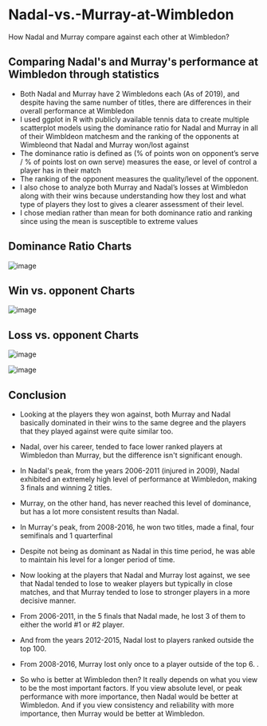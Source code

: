 # Nadal-vs.-Murray-at-Wimbledon
How Nadal and Murray compare against each other at Wimbledon?

## Comparing Nadal's and Murray's performance at Wimbledon through statistics

- Both Nadal and Murray have 2 Wimbledons each (As of 2019), and despite having the same number of titles, there are differences in their overall performance at Wimbledon
- I used ggplot in R with publicly available tennis data to create multiple scatterplot models using the dominance ratio for Nadal and Murray in all of their Wimbldeon matchesm and the ranking of the opponents at Wimbleond that Nadal and Murray won/lost against 
- The dominance ratio is defined as (% of points won on opponent’s serve / % of points lost on own serve) measures the ease, or level of control a player has in their match 
- The ranking of the opponent measures the quality/level of the opponent.  
- I also chose to analyze both Murray and Nadal’s losses at Wimbledon along with their wins because understanding how they lost and what type of players they lost to gives a clearer assessment of their level.
- I chose median rather than mean for both dominance ratio and ranking since using the mean is susceptible to extreme values

## Dominance Ratio Charts

![image](https://user-images.githubusercontent.com/102637443/187892957-e589e6cc-d919-418e-b7d5-70e492fa6a2b.png)


## Win vs. opponent Charts

![image](https://user-images.githubusercontent.com/102637443/187893114-cecfa43b-0179-4837-8668-ef461a0b6a5b.png)


## Loss vs. opponent Charts

![image](https://user-images.githubusercontent.com/102637443/187893673-029f52bc-be27-4cc1-878d-7e41d1e9eb0c.png)

![image](https://user-images.githubusercontent.com/102637443/187893763-bc6dc119-c0ad-463c-bd5a-278698391048.png)


## Conclusion

- Looking at the players they won against, both Murray and Nadal basically dominated in their wins to the same degree and the players that they played against were quite similar too. 
- Nadal, over his career, tended to face lower ranked players at Wimbledon than Murray, but the difference isn't significant enough. 
- In Nadal's peak, from the years 2006-2011 (injured in 2009), Nadal exhibited an extremely high level of performance at Wimbledon, making 3 finals and winning 2 titles. 
- Murray, on the other hand, has never reached this level of dominance, but has a lot more consistent results than Nadal. 
- In Murray's peak, from 2008-2016, he won two titles, made a final, four semifinals and 1 quarterfinal
- Despite not being as dominant as Nadal in this time period, he was able to maintain his level for a longer period of time.

- Now looking at the players that Nadal and Murray lost against, we see that Nadal tended to lose to weaker players but typically in close matches, and that Murray tended to lose to stronger players in a more decisive manner. 
- From 2006-2011, in the 5 finals that Nadal made, he lost 3 of them to either the world #1 or #2 player. 
- And from the years 2012-2015, Nadal lost to players ranked outside the top 100. 
- From 2008-2016, Murray lost only once to a player outside of the top 6. . 

- So who is better at Wimbledon then? It really depends on what you view to be the most important factors. If you view absolute level, or peak performance with more importance, then Nadal would be better at Wimbledon. And if you view consistency and reliability with more importance, then Murray would be better at Wimbledon.



